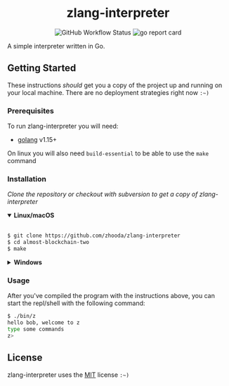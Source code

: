 <h1 align="center">zlang-interpreter</h1>
<p align="center"><img alt="GitHub Workflow Status" src="https://img.shields.io/github/workflow/status/zhooda/zlang-interpreter/Go">
<img alt="go report card" src="https://goreportcard.com/badge/github.com/zhooda/zlang-interpreter"></p>

<div style="margin-bottom: 2%"></div>

A simple interpreter written in Go. 

<div style="margin-bottom: 2%"></div>

## Getting Started

These instructions *should* get you a copy of the project up and running
on your local machine. There are no deployment strategies right now `:~)`

### Prerequisites

To run zlang-interpreter you will need:

- [golang](https://golang.org/) v1.15+

On linux you will also need `build-essential` to be able to use the `make` command

### Installation

_Clone the repository or checkout with subversion to get a copy of zlang-interpreter_

<details open>
<summary><b>Linux/macOS</b></summary>
<br>

```bash
$ git clone https://github.com/zhooda/zlang-interpreter
$ cd almost-blockchain-two
$ make
```
</details>

<details>
<summary><b>Windows</b></summary>
<br>

```powershell
PS> git clone https://github.com/zhooda/zlang-interpreter
PS> cd .\zlang-interpreter
PS> go build -v -o .\bin\z.exe main.go
```

When running abc2 on windows using the commands outlined below, replace `./bin/z` with `.\bin\z.exe` and you'll be good to go :)

</details>

### Usage

After you've compiled the program with the instructions above, you can start the repl/shell with the following command:

```bash
$ ./bin/z
hello bob, welcome to z
type some commands
z>
```

## License
zlang-interpreter uses the [MIT](https://choosealicense.com/licenses/mit/) license `:~)`
